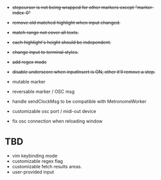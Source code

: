 - ~~stepcursor is not being wrapped for other markers except "marker-index-0"~~
- ~~remove old matched highlight when input changed.~~
- ~~match range not cover all texts.~~
- ~~each highlight's height should be independent.~~
- ~~change input to terminal styles.~~
- ~~add regex mode~~
- ~~disable underscore when inputInsert is ON, other it'll remove a step.~~

- mutable marker
- reversable marker / OSC msg
- handle sendClockMsg to be compatible with MetronomeWorker
- customizable osc port / midi-out device
- fix osc connection when reloading window

# TBD
- vim keybinding mode
- customizable regex flag
- customizable fetch results areas.
- user-provided input